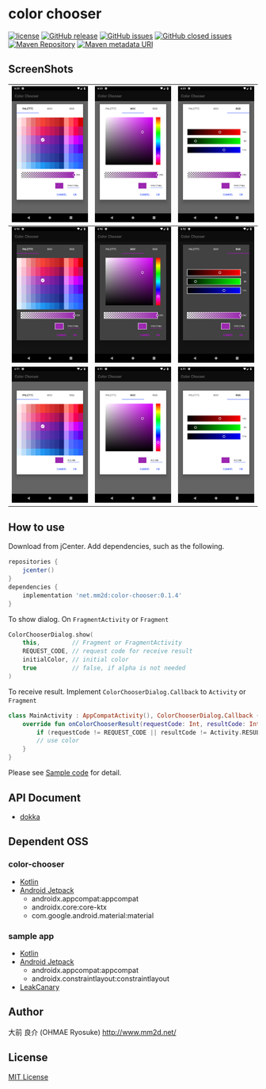 # color chooser
[![license](https://img.shields.io/github/license/ohmae/color-chooser.svg)](./LICENSE)
[![GitHub release](https://img.shields.io/github/release/ohmae/color-chooser.svg)](https://github.com/ohmae/color-chooser/releases)
[![GitHub issues](https://img.shields.io/github/issues/ohmae/color-chooser.svg)](https://github.com/ohmae/color-chooser/issues)
[![GitHub closed issues](https://img.shields.io/github/issues-closed/ohmae/color-chooser.svg)](https://github.com/ohmae/color-chooser/issues?q=is%3Aissue+is%3Aclosed)
[![Maven Repository](https://img.shields.io/badge/maven-jcenter-brightgreen.svg)](https://bintray.com/ohmae/maven/net.mm2d.color-chooser)
[![Maven metadata URI](https://img.shields.io/maven-metadata/v/https/jcenter.bintray.com/net/mm2d/color-chooser/maven-metadata.xml.svg)](https://bintray.com/ohmae/maven/net.mm2d.color-chooser)

## ScreenShots

|![](readme/1.png)|![](readme/2.png)|![](readme/3.png)|
|:-:|:-:|:-:|
|![](readme/4.png)|![](readme/5.png)|![](readme/6.png)|
|![](readme/7.png)|![](readme/8.png)|![](readme/9.png)|

## How to use

Download from jCenter. Add dependencies, such as the following.

```gradle
repositories {
    jcenter()
}
dependencies {
    implementation 'net.mm2d:color-chooser:0.1.4'
}
```

To show dialog. On `FragmentActivity` or `Fragment`

```kotlin
ColorChooserDialog.show(
    this,         // Fragment or FragmentActivity
    REQUEST_CODE, // request code for receive result
    initialColor, // initial color
    true          // false, if alpha is not needed
)
```

To receive result. Implement `ColorChooserDialog.Callback` to `Activity` or `Fragment`

```kotlin
class MainActivity : AppCompatActivity(), ColorChooserDialog.Callback {
    override fun onColorChooserResult(requestCode: Int, resultCode: Int, color: Int) {
        if (requestCode != REQUEST_CODE || resultCode != Activity.RESULT_OK) return
        // use color
    }
}
```

Please see [Sample code](sample/src/main/java/net/mm2d/color/chooser/sample/MainActivity.kt) for detail.

## API Document

- [dokka](docs/dokka/lib/index.md)

## Dependent OSS

### color-chooser

- [Kotlin](https://kotlinlang.org/)
- [Android Jetpack](https://developer.android.com/jetpack/)
  - androidx.appcompat:appcompat
  - androidx.core:core-ktx
  - com.google.android.material:material

### sample app

- [Kotlin](https://kotlinlang.org/)
- [Android Jetpack](https://developer.android.com/jetpack/)
  - androidx.appcompat:appcompat
  - androidx.constraintlayout:constraintlayout
- [LeakCanary](https://github.com/square/leakcanary)

## Author
大前 良介 (OHMAE Ryosuke)
http://www.mm2d.net/

## License
[MIT License](./LICENSE)
